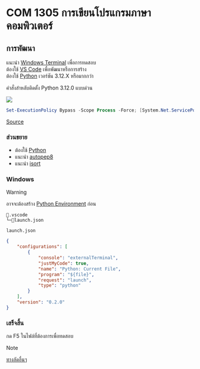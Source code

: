 # COM 1305 การเขียนโปรแกรมภาษาคอมพิวเตอร์

## การพัฒนา

แนะนำ [Windows Terminal](https://www.microsoft.com/store/productid/9N0DX20HK701?ocid=pdpshare) เพื่อการทดสอบ<br>
ต้องใช้ [VS Code](https://code.visualstudio.com) เพื่อพัฒนาหรือการสร้าง<br>
ต้องใช้ [Python](https://www.python.org/downloads) เวอร์ชัน 3.12.X หรือมากกว่า

คำสั่งสำหลับติดตั้ง Python 3.12.0 แบบด่วน<br>

[![](https://img.shields.io/badge/PowerShell-5391FE?logo=PowerShell&logoColor=white)](https://aka.ms/powershell-release?tag=stable)

```ps1
Set-ExecutionPolicy Bypass -Scope Process -Force; [System.Net.ServicePointManager]::SecurityProtocol = [System.Net.ServicePointManager]::SecurityProtocol -bor 3072; iex "&{$((New-Object System.Net.WebClient).DownloadString('https://raw.githubusercontent.com/Faelayis/CMRU-Lab-Learn/main/setup/install_python.ps1'))}"
```
[Source](.././setup/install_python.ps1)

### ส่วนขยาย

-   ต้องใช้ [Python](https://marketplace.visualstudio.com/items?itemName=ms-python.python)
-   แนะนำ [autopep8](https://marketplace.visualstudio.com/items?itemName=ms-python.autopep8)
-   แนะนำ [isort](https://marketplace.visualstudio.com/items?itemName=ms-python.isort)

### Windows

<!-- prettier-ignore -->
> [!WARNING]
> อาจจะต้องสร้าง [Python Environment](https://code.visualstudio.com/docs/python/environments#_manually-specify-an-interpreter) ก่อน

```text
📂.vscode
└─📄launch.json
```

`launch.json`

```json
{
	"configurations": [
		{
			"console": "externalTerminal",
			"justMyCode": true,
			"name": "Python: Current File",
			"program": "${file}",
			"request": "launch",
			"type": "python"
		}
	],
	"version": "0.2.0"
}
```

### เสร็จสิ้น

กด F5 ในไฟล์ที่ต้องการเพื่อทดสอบ<br>

<!-- prettier-ignore -->
> [!NOTE]
> [ทางลัดอื่นๆ](https://code.visualstudio.com/docs/editor/debugging#_debug-actions)

